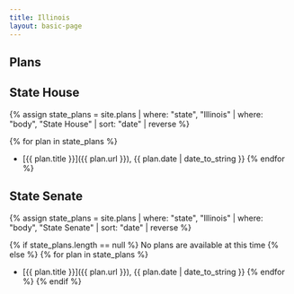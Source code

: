 ```yaml
---
title: Illinois
layout: basic-page
---
```


Plans
---
State House
---
{% assign state_plans = site.plans | where: "state", "Illinois" | where: "body", "State House" | sort: "date" | reverse %}

{% for plan in state_plans %}
- [{{ plan.title }}]({{ plan.url }}), {{ plan.date | date_to_string }}
{% endfor %}

State Senate
---
{% assign state_plans = site.plans | where: "state", "Illinois" | where: "body", "State Senate" | sort: "date" | reverse %}

{% if state_plans.length == null %}
No plans are available at this time
{% else %}
{% for plan in state_plans %}
- [{{ plan.title }}]({{ plan.url }}), {{ plan.date | date_to_string }}
{% endfor %}
{% endif %}
